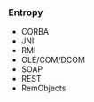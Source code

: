 <div class="slidetext-bg">

### Entropy

* CORBA <!-- .element: class="fragment" -->
* JNI <!-- .element: class="fragment" -->
* RMI <!-- .element: class="fragment" -->
* OLE/COM/DCOM <!-- .element: class="fragment" -->
* SOAP <!-- .element: class="fragment" -->
* REST <!-- .element: class="fragment" -->
* RemObjects <!-- .element: class="fragment" -->

</div>

